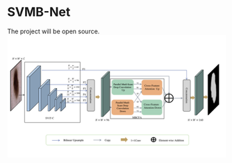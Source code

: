 # SVMB-Net
The project will be open source.
![overall](https://github.com/Sleepearlyy/SVMB-Net/blob/main/images/over.png)
